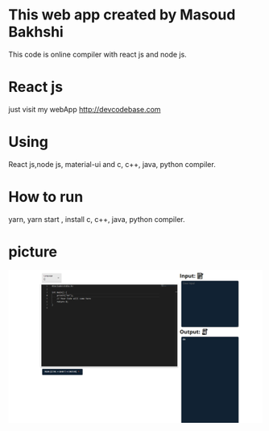 # This web app created by Masoud Bakhshi

This code is online compiler with react js and node js.

# React js

just visit my webApp http://devcodebase.com

# Using

React js,node js, material-ui and c, c++, java, python compiler.

# How to run

yarn, yarn start , install c, c++, java, python compiler.

# picture

![online-compiler](https://github.com/masoud-bakhshi/online-compiler/blob/main/online-compiler.png)
